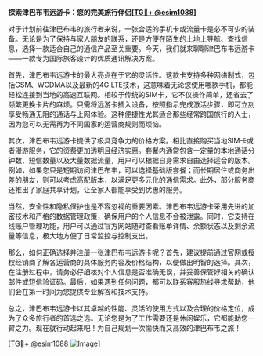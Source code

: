 **探索津巴布韦远游卡：您的完美旅行伴侣[[TG💪+ @esim1088](https://t.me/s/esim1088)]**

对于计划前往津巴布韦的旅行者来说，一张合适的手机卡或流量卡是必不可少的装备。无论是为了保持与家人朋友的联系，还是方便在陌生的土地上导航、查找信息，选择一款适合自己的通信产品至关重要。今天，我们就来聊聊津巴布韦远游卡——一款专为国际旅客设计的优质通讯解决方案。

首先，津巴布韦远游卡的最大亮点在于它的灵活性。这款卡支持多种网络制式，包括GSM、WCDMA以及最新的4G LTE技术，这意味着无论您使用哪款手机，都能轻松连接到当地的高速互联网。相较于传统的SIM卡，它不仅操作简单，还省去了频繁更换卡片的麻烦。只需将远游卡插入设备，按照指示完成激活步骤，即可立刻享受畅通无阻的通话与上网体验。这种便捷性尤其适合那些经常跨国旅行的人士，因为您可以无需再为不同国家的运营商规则而烦恼。

其次，津巴布韦远游卡提供了极具竞争力的价格方案。相比直接购买当地SIM卡或者漫游服务，它的资费更加透明且经济实惠。套餐内通常包含一定量的本地通话分钟数、短信数量以及大量数据流量，用户可以根据自身需求自由选择适合的版本。例如，如果您只是短期访问津巴布韦，可以选择基础版套餐；而长期居住或商务出差的朋友，则可以考虑高配版本，以满足更多元化的通信需求。此外，部分服务商还推出了家庭共享计划，让全家人都能享受到优惠的服务。

当然，安全性和隐私保护也是不容忽视的重要因素。津巴布韦远游卡采用先进的加密技术和严格的数据管理政策，确保用户的个人信息不会被泄露。同时，它支持在线账户管理功能，用户可以通过官方网站随时查看账单详情、余额状态以及剩余流量等信息，极大地方便了日常监控与控制支出。

那么，如何正确选择并注册一张津巴布韦远游卡呢？首先，建议提前通过官网或授权经销商了解各运营商的具体服务内容及价格结构，以便做出明智的选择。其次，在注册过程中，请务必仔细核对个人信息是否准确无误，并妥善保管好相关的确认邮件或短信验证码。最后，如果遇到任何问题，都可以联系客服热线寻求帮助，他们会在第一时间为您提供专业解答和技术支持。

总之，津巴布韦远游卡以其卓越的性能、灵活的使用方式以及合理的价格定位，成为了众多旅行者的首选之选。无论您是为了工作需要还是休闲娱乐，它都能助您一臂之力。现在就行动起来吧！为自己规划一次愉快而又高效的津巴布韦之旅！

[[TG💪+ @esim1088](https://t.me/s/esim1088) ![Image](https://i.postimg.cc/4NQfJmqS/Snipaste-2025-05-13-00-14-12.png)]